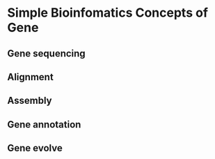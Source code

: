 # Simple Bioinfomatics Concepts of Gene
## Gene sequencing

## Alignment

## Assembly

## Gene annotation

## Gene evolve

## 

